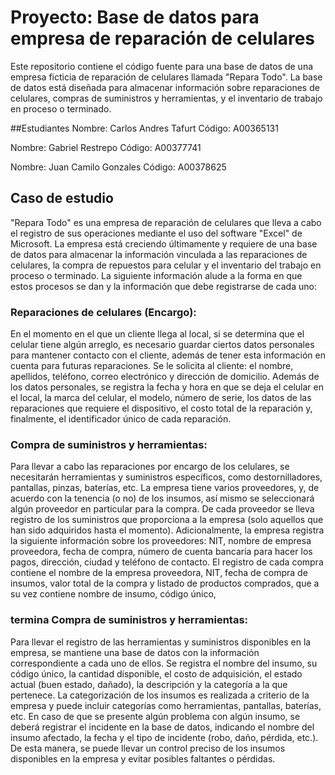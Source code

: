 # Proyecto: Base de datos para empresa de reparación de celulares
Este repositorio contiene el código fuente para una base de datos de una empresa ficticia de reparación de celulares llamada "Repara Todo". La base de datos está diseñada para almacenar información sobre reparaciones de celulares, compras de suministros y herramientas, y el inventario de trabajo en proceso o terminado.

##Estudiantes
Nombre: Carlos Andres Tafurt
Código: A00365131

Nombre: Gabriel Restrepo
Código: A00377741

Nombre: Juan Camilo Gonzales
Código: A00378625

## Caso de estudio
"Repara Todo" es una empresa de reparación de celulares que lleva a cabo el registro de sus operaciones mediante el uso del software "Excel" de Microsoft. La empresa está creciendo últimamente y requiere de una base de datos para almacenar la información vinculada a las reparaciones de celulares, la compra de repuestos para celular y el inventario del trabajo en proceso o terminado. La siguiente información alude a la forma en que estos procesos se dan y la información que debe registrarse de cada uno:

### Reparaciones de celulares (Encargo):
En el momento en el que un cliente llega al local, si se determina que el celular tiene algún arreglo, es necesario guardar ciertos datos personales para mantener contacto con el cliente, además de tener esta información en cuenta para futuras reparaciones. Se le solicita al cliente: el nombre, apellidos, teléfono, correo electrónico y dirección de domicilio. Además de los datos personales, se registra la fecha y hora en que se deja el celular en el local, la marca del celular, el modelo, número de serie, los datos de las reparaciones que requiere el dispositivo, el costo total de la reparación y, finalmente, el identificador único de cada reparación.

### Compra de suministros y herramientas:
Para llevar a cabo las reparaciones por encargo de los celulares, se necesitarán herramientas y suministros específicos, como destornilladores, pantallas, pinzas, baterías, etc. La empresa tiene varios proveedores, y, de acuerdo con la tenencia (o no) de los insumos, así mismo se seleccionará algún proveedor en particular para la compra. De cada proveedor se lleva registro de los suministros que proporciona a la empresa (solo aquellos que han sido adquiridos hasta el momento). Adicionalmente, la empresa registra la siguiente información sobre los proveedores: NIT, nombre de empresa proveedora, fecha de compra, número de cuenta bancaria para hacer los pagos, dirección, ciudad y teléfono de contacto. El registro de cada compra contiene el nombre de la empresa proveedora, NIT, fecha de compra de insumos, valor total de la compra y listado de productos comprados, que a su vez contiene nombre de insumo, código único,

### termina Compra de suministros y herramientas:
Para llevar el registro de las herramientas y suministros disponibles en la empresa, se mantiene una base de datos con la información correspondiente a cada uno de ellos. Se registra el nombre del insumo, su código único, la cantidad disponible, el costo de adquisición, el estado actual (buen estado, dañado), la descripción y la categoría a la que pertenece. La categorización de los insumos es realizada a criterio de la empresa y puede incluir categorías como herramientas, pantallas, baterías, etc. En caso de que se presente algún problema con algún insumo, se deberá registrar el incidente en la base de datos, indicando el nombre del insumo afectado, la fecha y el tipo de incidente (robo, daño, pérdida, etc.). De esta manera, se puede llevar un control preciso de los insumos disponibles en la empresa y evitar posibles faltantes o pérdidas.
